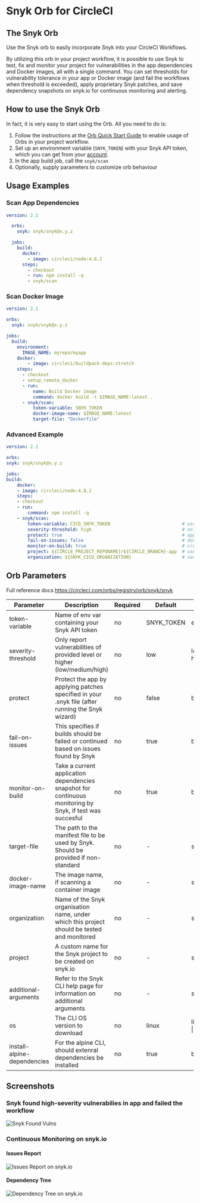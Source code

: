 # Snyk Orb for CircleCI

## The Snyk Orb

Use the Snyk orb to easily incorporate Snyk into your CircleCI Workflows.

By utilizing this orb in your project workflow, it is possible to use Snyk to test, fix and monitor your project for vulnerabilities in the app dependencies and Docker images, all with a single command. You can set thresholds for vulnerability tolerance in your app or Docker image (and fail the workflows when threshold is exceeded), apply proprietary Snyk patches, and save dependency snapshots on snyk.io for continuous monitoring and alerting.

## How to use the Snyk Orb

In fact, it is very easy to start using the Orb.
All you need to do is:

1. Follow the instructions at the [Orb Quick Start Guide](https://circleci.com/orbs/registry/orb/snyk/snyk#quick-start) to enable usage of Orbs in your project workflow.
2. Set up an environment variable (`SNYK_TOKEN`) with your Snyk API token, which you can get from your [account](https://app.snyk.io/account).
3. In the app build job, call the `snyk/scan`
4. Optionally, supply parameters to customize orb behaviour

## Usage Examples

### Scan App Dependencies

```yaml
version: 2.1

  orbs:
    snyk: snyk/snyk@x.y.z

  jobs:
    build:
      docker:
        - image: circleci/node:4.8.2
      steps:
        - checkout
        - run: npm install -q
        - snyk/scan
```

### Scan Docker Image

```yaml
version: 2.1

orbs:
  snyk: snyk/snyk@x.y.z

jobs:
  build:
    environment:
      IMAGE_NAME: myrepo/myapp
    docker:
        - image: circleci/buildpack-deps:stretch
    steps:
      - checkout
      - setup_remote_docker
      - run:
          name: Build Docker image
          command: docker build -t $IMAGE_NAME:latest .
      - snyk/scan:
          token-variable: SNYK_TOKEN
          docker-image-name: $IMAGE_NAME:latest
          target-file: "Dockerfile"
```

### Advanced Example

```yaml
version: 2.1

orbs:
snyk: snyk/snyk@x.y.z

jobs:
build:
    docker:
    - image: circleci/node:4.8.2
    steps:
    - checkout
    - run:
        command: npm install -q
    - snyk/scan:
        token-variable: CICD_SNYK_TOKEN                           # use is api token stored in an env variable named other than SNYK_TOKEN
        severity-threshold: high                                  # only fail if detected high-severity vulnerabilities
        protect: true                                             # apply pactches specified in commited .snyk file (generated by running the [snyk wizard](https://snyk.io/docs/cli-wizard/))
        fail-on-issues: false                                     # don't fail even if issues detected (not recommended!)
        monitor-on-build: true                                    # create a snapshot of apps dependencies on snyk.io, for continoues monitoring (recommended!)
        project: ${CIRCLE_PROJECT_REPONAME}/${CIRCLE_BRANCH}-app  # use this to save the snapshot under specific names.
        organization: ${SNYK_CICD_ORGANIZATION}                   # save reports under a specific Snyk organization
```

## Orb Parameters

Full reference docs https://circleci.com/orbs/registry/orb/snyk/snyk

| Parameter  | Description | Required | Default | Type |
| -----------| -------------------------------------------------------------------------------------------------------- | ------------- | ------------- | ------------- |
| token-variable | Name of env var containing your Snyk API token | no | SNYK_TOKEN | env_var_name |
| severity-threshold | Only report vulnerabilities of provided level or higher (low/medium/high) | no | low | low \| med \| high |
| protect | Protect the app by applying patches specified in your .snyk file (after running the Snyk wizard) | no | false | boolean |
| fail-on-issues | This specifies if builds should be failed or continued based on issues found by Snyk | no | true | boolean |
| monitor-on-build | Take a current application dependencies snapshot for continuous monitoring by Snyk, if test was succesful | no | true | boolean |
| target-file | The path to the manifest file to be used by Snyk. Should be provided if non-standard | no | - | string |
| docker-image-name | The image name, if scanning a container image | no | - | string |
| organization | Name of the Snyk organisation name, under which this project should be tested and monitored | no | - | string |
| project | A custom name for the Snyk project to be created on snyk.io | no | - | string |
| additional-arguments | Refer to the Snyk CLI help page for information on additional arguments | no | - | string |
| os | The CLI OS version to download | no | linux | linux \| macos \| alpine |
| install-alpine-dependencies | For the alpine CLI, should extenral dependencies be installed | no | true | boolean |

## Screenshots

### Snyk found high-severity vulnerabilies in app and failed the workflow

![Snyk Found Vulns](pictures/snyk_found_vulns.png)

### Continuous Monitoring on snyk.io

#### Issues Report

![Issues Report on snyk.io](pictures/snykio_report.png)

#### Dependency Tree

![Dependency Tree on snyk.io](pictures/snykio_deptree.png)
